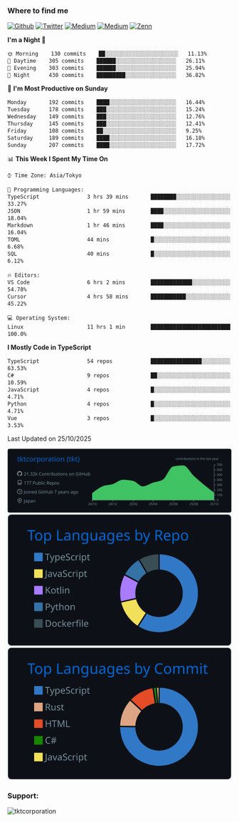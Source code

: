 <!-- <p align="left"> <img src="https://komarev.com/ghpvc/?username=tktcorporation&label=Profile%20views&color=0e75b6&style=flat" alt="tktcorporation" /> </p> -->

<h3>Where to find me</h3>
<p>
<a href="https://github.com/tktcorporation" target="_blank"><img alt="Github" src="https://img.shields.io/badge/GitHub-%2312100E.svg?&style=for-the-badge&logo=Github&logoColor=white" /></a>
<a href="https://twitter.com/tktcorporation" target="_blank"><img alt="Twitter" src="https://img.shields.io/badge/twitter-%231DA1F2.svg?&style=for-the-badge&logo=twitter&logoColor=white" /></a>
<a href="https://www.linkedin.com/in/tktcorporation" target="_blank"><img alt="Medium" src="https://img.shields.io/badge/linkdin-0a66c2.svg?&style=for-the-badge&logo=linkedin&logoColor=white" /></a>
<a href="https://qiita.com/tktcorporation" target="_blank"><img alt="Medium" src="https://img.shields.io/badge/qiita-55C500.svg?&style=for-the-badge&logo=qiita&logoColor=white" /></a>
<a href="https://zenn.dev/tktcorporation" target="_blank"><img alt="Zenn" src="https://img.shields.io/badge/Zenn-3EA8FF.svg?&style=for-the-badge&logo=Zenn&logoColor=white" /></a>
</p>
  
<!--START_SECTION:waka-->
**I'm a Night 🦉** 

```text
🌞 Morning    130 commits    ██░░░░░░░░░░░░░░░░░░░░░░░   11.13% 
🌆 Daytime    305 commits    ██████░░░░░░░░░░░░░░░░░░░   26.11% 
🌃 Evening    303 commits    ██████░░░░░░░░░░░░░░░░░░░   25.94% 
🌙 Night      430 commits    █████████░░░░░░░░░░░░░░░░   36.82%

```
📅 **I'm Most Productive on Sunday** 

```text
Monday       192 commits    ████░░░░░░░░░░░░░░░░░░░░░   16.44% 
Tuesday      178 commits    ███░░░░░░░░░░░░░░░░░░░░░░   15.24% 
Wednesday    149 commits    ███░░░░░░░░░░░░░░░░░░░░░░   12.76% 
Thursday     145 commits    ███░░░░░░░░░░░░░░░░░░░░░░   12.41% 
Friday       108 commits    ██░░░░░░░░░░░░░░░░░░░░░░░   9.25% 
Saturday     189 commits    ████░░░░░░░░░░░░░░░░░░░░░   16.18% 
Sunday       207 commits    ████░░░░░░░░░░░░░░░░░░░░░   17.72%

```


📊 **This Week I Spent My Time On** 

```text
⌚︎ Time Zone: Asia/Tokyo

💬 Programming Languages: 
TypeScript               3 hrs 39 mins       ████████░░░░░░░░░░░░░░░░░   33.27% 
JSON                     1 hr 59 mins        ████░░░░░░░░░░░░░░░░░░░░░   18.04% 
Markdown                 1 hr 46 mins        ████░░░░░░░░░░░░░░░░░░░░░   16.04% 
TOML                     44 mins             █░░░░░░░░░░░░░░░░░░░░░░░░   6.68% 
SQL                      40 mins             █░░░░░░░░░░░░░░░░░░░░░░░░   6.12%

🔥 Editors: 
VS Code                  6 hrs 2 mins        █████████████░░░░░░░░░░░░   54.78% 
Cursor                   4 hrs 58 mins       ███████████░░░░░░░░░░░░░░   45.22%

💻 Operating System: 
Linux                    11 hrs 1 min        █████████████████████████   100.0%

```

**I Mostly Code in TypeScript** 

```text
TypeScript               54 repos            ████████████████░░░░░░░░░   63.53% 
C#                       9 repos             ██░░░░░░░░░░░░░░░░░░░░░░░   10.59% 
JavaScript               4 repos             █░░░░░░░░░░░░░░░░░░░░░░░░   4.71% 
Python                   4 repos             █░░░░░░░░░░░░░░░░░░░░░░░░   4.71% 
Vue                      3 repos             █░░░░░░░░░░░░░░░░░░░░░░░░   3.53%

```



 Last Updated on 25/10/2025
<!--END_SECTION:waka-->

[![](https://raw.githubusercontent.com/tktcorporation/tktcorporation/master/profile-summary-card-output/github_dark/0-profile-details.svg)](https://github.com/vn7n24fzkq/github-profile-summary-cards)
[![](https://raw.githubusercontent.com/tktcorporation/tktcorporation/master/profile-summary-card-output/github_dark/1-repos-per-language.svg)](https://github.com/vn7n24fzkq/github-profile-summary-cards) [![](https://raw.githubusercontent.com/tktcorporation/tktcorporation/master/profile-summary-card-output/github_dark/2-most-commit-language.svg)](https://github.com/vn7n24fzkq/github-profile-summary-cards)

<h3 align="left">Support:</h3>
<p><a href="https://www.buymeacoffee.com/tktcorporation"> <img align="left" src="https://cdn.buymeacoffee.com/buttons/v2/default-yellow.png" height="50" width="210" alt="tktcorporation" /></a></p><br><br>
